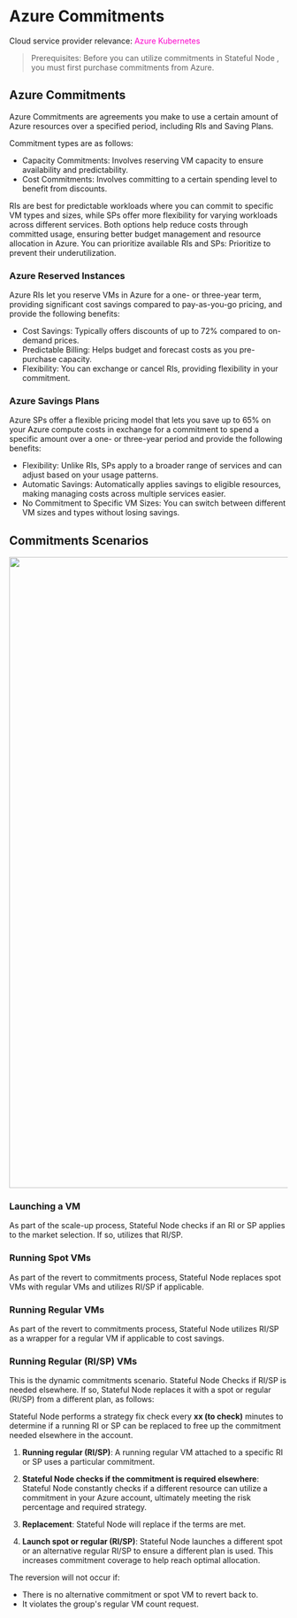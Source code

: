<meta name="robots" content="noindex">

# Azure Commitments

Cloud service provider relevance: <font color="#FC01CC">Azure Kubernetes</font>

>Prerequisites: Before you can utilize commitments in Stateful Node , you must first purchase commitments from Azure.

##  Azure Commitments

Azure Commitments are agreements you make to use a certain amount of Azure resources over a specified period, including RIs and Saving Plans.

Commitment types are as follows:

*  Capacity Commitments: Involves reserving VM capacity to ensure availability and predictability.
*  Cost Commitments: Involves committing to a certain spending level to benefit from discounts.

RIs are best for predictable workloads where you can commit to specific VM types and sizes, while SPs offer more flexibility for varying workloads across different services. Both options help reduce costs through committed usage, ensuring better budget management and resource allocation in Azure. 
You can prioritize available RIs and SPs: Prioritize to prevent their underutilization.

###  Azure Reserved Instances

Azure RIs let you reserve VMs in Azure for a one- or three-year term, providing significant cost savings compared to pay-as-you-go pricing, and provide the following benefits:

*  Cost Savings: Typically offers discounts of up to 72% compared to on-demand prices.
*  Predictable Billing: Helps budget and forecast costs as you pre-purchase capacity.
*  Flexibility: You can exchange or cancel RIs, providing flexibility in your commitment.

###  Azure Savings Plans

Azure SPs offer a flexible pricing model that lets you save up to 65% on your Azure compute costs in exchange for a commitment to spend a specific amount over a one- or three-year period and provide the following benefits:

*  Flexibility: Unlike RIs, SPs apply to a broader range of services and can adjust based on your usage patterns.
*  Automatic Savings: Automatically applies savings to eligible resources, making managing costs across multiple services easier.
*  No Commitment to Specific VM Sizes: You can switch between different VM sizes and types without losing savings.


## Commitments Scenarios


<img width="1140px" src="https://github.com/user-attachments/assets/f991b76b-efd4-41a6-9576-3e7895ecb2f5" />


###  Launching a VM

As part of the scale-up process, Stateful Node checks if an RI or SP applies to the market selection. If so,  utilizes that RI/SP.

###  Running Spot VMs

As part of the revert to commitments process, Stateful Node replaces spot VMs with regular VMs and utilizes RI/SP if applicable.

###  Running Regular VMs

As part of the revert to commitments process, Stateful Node utilizes RI/SP as a wrapper for a regular VM if applicable to cost savings.

###  Running Regular (RI/SP) VMs

This is the dynamic commitments scenario. Stateful Node Checks if RI/SP is needed elsewhere. If so, Stateful Node replaces it with a spot or regular (RI/SP) from a different plan, as follows:

Stateful Node performs a strategy fix check every **xx (to check)** minutes to determine if a running RI or SP can be replaced to free up the commitment needed elsewhere in the account. 

1. **Running regular (RI/SP)**: A running regular VM attached to a specific RI or SP uses a particular commitment. 

2. **Stateful Node checks if the commitment is required elsewhere**: Stateful Node constantly checks if a different resource can utilize a commitment in your Azure account, ultimately meeting the risk percentage and required strategy.

3. **Replacement**: Stateful Node will replace if the terms are met.

4. **Launch spot or regular (RI/SP)**: Stateful Node launches a different spot or an alternative regular RI/SP to ensure a different plan is used. This increases commitment coverage to help reach optimal allocation.

The reversion will not occur if:

* There is no alternative commitment or spot VM to revert back to. 
* It violates the group's regular VM count request. 

